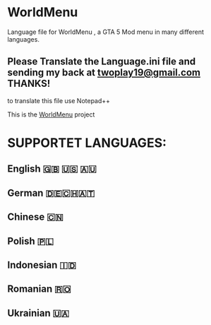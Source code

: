 # WorldMenu
Language file for WorldMenu , a GTA 5 Mod menu in many different languages.

## Please Translate the Language.ini file and sending my back at twoplay19@gmail.com THANKS!

to translate this file use Notepad++

This is the [WorldMenu](https://de.gta5-mods.com/scripts/german-native-trainer-with-special-features) project 


# SUPPORTET LANGUAGES:

## English 🇬🇧 🇺🇸 🇦🇺 
## German 🇩🇪🇨🇭🇦🇹 
## Chinese 🇨🇳 
## Polish 🇵🇱 
## Indonesian 🇮🇩 
## Romanian 🇷🇴 
## Ukrainian 🇺🇦 

